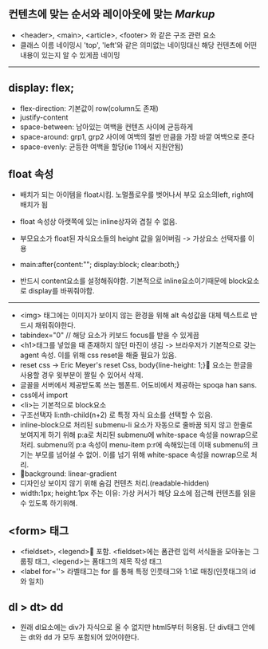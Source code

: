 ## 컨텐츠에 맞는 순서와 레이아웃에 맞는 *Markup*

- \<header>, \<main>, \<article>, \<footer> 와 같은 구조 관련 요소
- 클래스 이름 네이밍시 'top', 'left'와 같은 의미없는 네이밍대신 해당 컨텐츠에 어떤 내용이 있는지 알 수 있게끔 네이밍
---
## display: flex;
- flex-direction: 기본값이  row(column도 존재)
- justify-content
- space-between: 남아있는 여백을 컨텐츠 사이에 균등하게
- space-around: grp1, grp2 사이에 여백의 절반 만큼을 가장 바깥 여백으로 준다
- space-evenly: 균등한 여백을 할당(ie 11에서 지원안됨)

## float 속성
- 배치가 되는 아이템을 float시킴. 노멀플로우를 벗어나서 부모 요소의left, right에 배치가 됨
- float 속성상 아랫쪽에 있는 inline상자와 겹칠 수 없음.
- 부모요소가 float된 자식요소들의 height 값을 잃어버림 -> 가상요소 선택자를 이용

- main:after{content:""; display:block; clear:both;}
- 반드시 content요소를 설정해줘야함. 기본적으로 inline요소이기때문에 block요소로 display를 바꿔줘야함.
---
- \<img> 태그에는 이미지가 보이지 않는 환경을 위해 alt 속성값을 대체 텍스트로 반드시 채워줘야한다.
- tabindex="0" // 해당 요소가 키보드 focus를 받을 수 있게끔
- \<h1>태그를 넣었을 때 존재하지 않던 마진이 생김 -> 브라우저가 기본적으로 갖는 agent 속성. 이를 위해 css reset을 해줄 필요가 있음.
- reset css -> Eric Meyer's reset Css, body{line-height: 1;}  요소는 한글을 사용할 경우 윗부분이 짤릴 수 있어서 삭제.
- 글꼴을 서버에서 제공받도록 쓰는 웹폰트. 어도비에서 제공하는 spoqa han sans.
- css에서 import
- \<li>는 기본적으로 block요소
- 구조선택자 li:nth-child(n+2) 로 특정 자식 요소를 선택할 수 있음.
- inline-block으로 처리된 submenu-li 요소가 자동으로 줄바꿈 되지 않고 한줄로 보여지게 하기 위해 p:a로 처리된 submenu에 white-space 속성을 nowrap으로 처리. submenu의 p:a 속성이 menu-item p:r에 속해있는데 이때 submenu의 크기는 부모를 넘어설 수 없어. 이를 넘기 위해 white-space 속성을 nowrap으로 처리.
- background: linear-gradient 
- 디자인상 보이지 않기 위해 숨김 컨텐츠 처리.(readable-hidden) 
- width:1px; height:1px 주는 이유: 가상 커서가 해당 요소에 접근해 컨텐츠를 읽을 수 있도록 하기위해.
## \<form> 태그
- \<fieldset>, \<legend>  포함. \<fieldset>에는 폼관련 입력 서식들을 모아놓는 그룹핑 태그, \<legend>는 폼태그의 제목 작성 태그
- \<label for=''> 라벨태그는 for 를 통해 특정 인풋태그와 1:1로 매칭(인풋태그의 id와 일치)

## dl > dt> dd
- 원래 dl요소에는 div가 자식으로 올 수 없지만 html5부터 허용됨. 단 div태그 안에는  dt와 dd 가 모두 포함되어 있어야한다.

